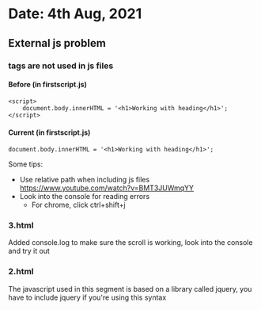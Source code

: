 




# Date: 4th Aug, 2021

## External js problem


### tags are  not used in js files

#### Before (in firstscript.js)
```
<script>
    document.body.innerHTML = '<h1>Working with heading</h1>';
</script>
```

#### Current (in firstscript.js)

```
document.body.innerHTML = '<h1>Working with heading</h1>';
```

Some tips: 
  - Use relative path when including js files
  https://www.youtube.com/watch?v=BMT3JUWmqYY
  - Look into the console for reading errors 
    - For chrome, click ctrl+shift+j

  


### 3.html

Added console.log to make sure the scroll is working, look into the console and try it out


### 2.html 

The javascript used in this segment is based on a library called jquery, you have to include jquery if you're using this syntax







